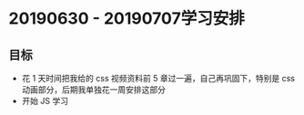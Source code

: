 # 20190630 - 20190707学习安排

## 目标 

- 花 1 天时间把我给的 css 视频资料前 5 章过一遍，自己再巩固下，特别是 css动画部分，后期我单独花一周安排这部分
- 开始 JS 学习